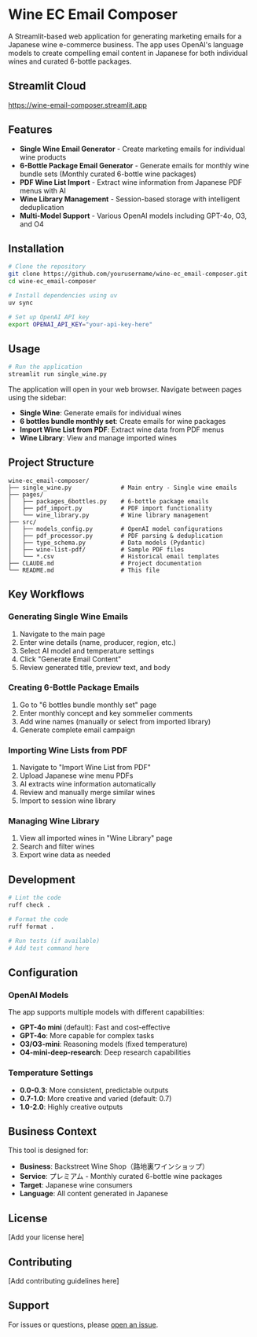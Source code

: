 # Wine EC Email Composer

A Streamlit-based web application for generating marketing emails for a Japanese wine e-commerce business. The app uses OpenAI's language models to create compelling email content in Japanese for both individual wines and curated 6-bottle packages.

## Streamlit Cloud

https://wine-email-composer.streamlit.app

## Features

- **Single Wine Email Generator** - Create marketing emails for individual wine products
- **6-Bottle Package Email Generator** - Generate emails for monthly wine bundle sets (Monthly curated 6-bottle wine packages)
- **PDF Wine List Import** - Extract wine information from Japanese PDF menus with AI
- **Wine Library Management** - Session-based storage with intelligent deduplication
- **Multi-Model Support** - Various OpenAI models including GPT-4o, O3, and O4

## Installation

```bash
# Clone the repository
git clone https://github.com/yourusername/wine-ec_email-composer.git
cd wine-ec_email-composer

# Install dependencies using uv
uv sync

# Set up OpenAI API key
export OPENAI_API_KEY="your-api-key-here"
```

## Usage

```bash
# Run the application
streamlit run single_wine.py
```

The application will open in your web browser. Navigate between pages using the sidebar:

- **Single Wine**: Generate emails for individual wines
- **6 bottles bundle monthly set**: Create emails for wine packages
- **Import Wine List from PDF**: Extract wine data from PDF menus
- **Wine Library**: View and manage imported wines

## Project Structure

```
wine-ec_email-composer/
├── single_wine.py              # Main entry - Single wine emails
├── pages/
│   ├── packages_6bottles.py    # 6-bottle package emails
│   ├── pdf_import.py           # PDF import functionality
│   └── wine_library.py         # Wine library management
├── src/
│   ├── models_config.py        # OpenAI model configurations
│   ├── pdf_processor.py        # PDF parsing & deduplication
│   ├── type_schema.py          # Data models (Pydantic)
│   ├── wine-list-pdf/          # Sample PDF files
│   └── *.csv                   # Historical email templates
├── CLAUDE.md                   # Project documentation
└── README.md                   # This file
```

## Key Workflows

### Generating Single Wine Emails

1. Navigate to the main page
2. Enter wine details (name, producer, region, etc.)
3. Select AI model and temperature settings
4. Click "Generate Email Content"
5. Review generated title, preview text, and body

### Creating 6-Bottle Package Emails

1. Go to "6 bottles bundle monthly set" page
2. Enter monthly concept and key sommelier comments
3. Add wine names (manually or select from imported library)
4. Generate complete email campaign

### Importing Wine Lists from PDF

1. Navigate to "Import Wine List from PDF"
2. Upload Japanese wine menu PDFs
3. AI extracts wine information automatically
4. Review and manually merge similar wines
5. Import to session wine library

### Managing Wine Library

1. View all imported wines in "Wine Library" page
2. Search and filter wines
3. Export wine data as needed

## Development

```bash
# Lint the code
ruff check .

# Format the code
ruff format .

# Run tests (if available)
# Add test command here
```

## Configuration

### OpenAI Models

The app supports multiple models with different capabilities:

- **GPT-4o mini** (default): Fast and cost-effective
- **GPT-4o**: More capable for complex tasks
- **O3/O3-mini**: Reasoning models (fixed temperature)
- **O4-mini-deep-research**: Deep research capabilities

### Temperature Settings

- **0.0-0.3**: More consistent, predictable outputs
- **0.7-1.0**: More creative and varied (default: 0.7)
- **1.0-2.0**: Highly creative outputs

## Business Context

This tool is designed for:

- **Business**: Backstreet Wine Shop（路地裏ワインショップ）
- **Service**: プレミアム - Monthly curated 6-bottle wine packages
- **Target**: Japanese wine consumers
- **Language**: All content generated in Japanese

## License

[Add your license here]

## Contributing

[Add contributing guidelines here]

## Support

For issues or questions, please [open an issue](https://github.com/yourusername/wine-ec_email-composer/issues).
